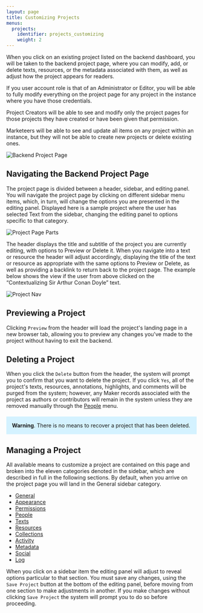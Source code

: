 ```yaml
---
layout: page
title: Customizing Projects
menus:
  projects:
    identifier: projects_customizing
    weight: 2
---
```


When you click on an existing project listed on the backend dashboard, you will be taken to the backend project page, where you can modify, add, or delete texts, resources, or the metadata associated with them, as well as adjust how the project appears for readers.

If you user account role is that of an Administrator or Editor, you will be able to fully modify everything on the project page for any project in the instance where you have those credentials.

Project Creators will be able to see and modify only the project pages for those projects they have created or have been given that permission.

Marketeers will be able to see and update all items on any project within an instance, but they will not be able to create new projects or delete existing ones.

![Backend Project Page](/docs/assets/projects/backend-project-page.png)

## Navigating the Backend Project Page

The project page is divided between a header, sidebar, and editing panel. You will navigate the project page by clicking on different sidebar menu items, which, in turn, will change the options you are presented in the editing panel. Displayed here is a sample project where the user has selected Text from the sidebar, changing the editing panel to options specific to that category.

![Project Page Parts](/docs/assets/projects/project-page-parts.png)

The header displays the title and subtitle of the project you are currently editing, with options to Preview or Delete it. When you navigate into a text or resource the header will adjust accordingly, displaying the title of the text or resource as appropriate with the same options to Preview or Delete, as well as providing a backlink to return back to the project page. The example below shows the view if the user from above clicked on the “Contextualizing Sir Arthur Conan Doyle” text.

![Project Nav](/docs/assets/projects/project-nav.png)

## Previewing a Project

Clicking `Preview` from the header will load the project's landing page in a new browser tab, allowing you to preview any changes you've made to the project without having to exit the backend.

## Deleting a Project

When you click the `Delete` button from the header, the system will prompt you to confirm that you want to delete the project. If you click `Yes`, all of the project's texts, resources, annotations, highlights, and comments will be purged from the system; however, any Maker records associated with the project as authors or contributors will remain in the system unless they are removed manually through the [People](/docs/projects/accounts/managing.html) menu.

<div style="background: #d4f2ff; margin: 20px 0; padding: 15px;">
<strong>Warning</strong>. There is no means to recover a project that has been deleted.
</div>

## Managing a Project

All available means to customize a project are contained on this page and broken into the eleven categories denoted in the sidebar, which are described in full in the following sections. By default, when you arrive on the project page you will land in the General sidebar category.

* [General](/docs/projects/customizing/general.html)
* [Appearance](/docs/projects/customizing/appearance.html)
* [Permissions](/docs/projects/customizing/permissions.html)
* [People](/docs/projects/customizing/people.html)
* [Texts](/docs/projects/customizing/texts.html)
* [Resources](/docs/projects/customizing/resources.html)
* [Collections](/docs/projects/customizing/collections.html)
* [Activity](/docs/projects/customizing/activity.html)
* [Metadata](/docs/projects/customizing/metadata.html)
* [Social](/docs/projects/customizing/social.html)
* [Log](/docs/projects/customizing/log.html)

When you click on a sidebar item the editing panel will adjust to reveal options particular to that section. You must save any changes, using the `Save Project` button at the bottom of the editing panel, before moving from one section to make adjustments in another. If you make changes without clicking `Save Project` the system will prompt you to do so before proceeding.
